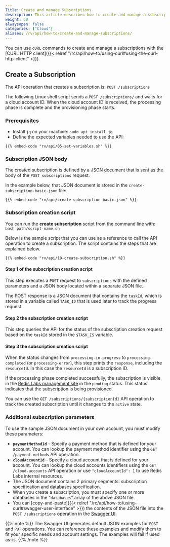 ```yaml
---
Title: Create and manage Subscriptions
description: This article describes how to create and manage a subscription using `cURL` commands.
weight: 60
alwaysopen: false
categories: ["Cloud"]
aliases: /rv/api/how-to/create-and-manage-subscriptions/
---
```

You can use `cURL` commands to create and manage a subscriptions
with the [CURL HTTP client]({{< relref "/rc/api/how-to/using-curl#using-the-curl-http-client" >}}).

## Create a Subscription

The API operation that creates a subscription is: `POST /subscriptions`

The following Linux shell script sends a `POST /subscriptions/` and waits for a cloud account ID.
When the cloud account ID is received, the processing phase is complete and the provisioning phase starts.

### Prerequisites

- Install `jq` on your machine: `sudo apt install jq`
- Define the expected variables needed to use the API:

```shell
{{% embed-code "rv/api/05-set-variables.sh" %}}
```

### Subscription JSON body

The created subscription is defined by a JSON document that is sent as the body of the `POST subscriptions` request.

In the example below, that JSON document is stored in the `create-subscription-basic.json` file:

```shell
{{% embed-code "rv/api/create-subscription-basic.json" %}}
```

### Subscription creation script

You can run the **create subscription** script from the command line with: `bash path/script-name.sh`

Below is the sample script that you can use as a reference to call the API operation to create a subscription.
The script contains the steps that are explained below.

```shell
{{% embed-code "rv/api/10-create-subscription.sh" %}}
```

#### Step 1 of the subscription creation script

This step executes a `POST` request to `subscriptions` with the defined parameters and a JSON body located within a separate JSON file.

The POST response is a JSON document that contains the `taskId`,
which is stored in a variable called `TASK_ID` that is used later to track the progress request.

#### Step 2 the subscription creation script

This step queries the API for the status of the subscription creation request based on the `taskId` stored in the `$TASK_IS` variable.

#### Step 3 the subscription creation script

When the status changes from `processing-in-progress` to `processing-completed` (or `processing-error`),
this step prints the `response`, including the `resourceId`.
In this case the `resourceId` is a subscription ID.

If the processing phase completed successfully, the subscription is visible
in the [Redis Labs management site](https://app.redislabs.com) in the `pending` status.
This status indicates that the subscription is being provisioned.

You can use the `GET /subscriptions/{subscriptionId}` API operation to track the created subscription
until it changes to the `active` state.

### Additional subscription parameters

To use the sample JSON document in your own account, you must modify these parameters:

- **`paymentMethodId`** - Specify a payment method that is defined for your account.
    You can lookup the payment method identifier using the `GET /payment-methods` API operation.
- **`cloudAccountId`** - Specify a cloud account that is defined for your account.
    You can lookup the cloud accounts identifiers using the `GET /cloud-accounts` API operation or use `"cloudAccountId": 1` to use Redis Labs internal resources.
- The JSON document contains 2 primary segments: subscription specification and databases specification.
- When you create a subscription, you must specify one or more databases in the "`databases`" array of the above JSON file.
- You can [copy-and-paste]({{< relref  "/rc/api/how-to/using-curl#swagger-user-interface" >}}) the contents of the JSON file into the `POST /subscriptions` operation in the [Swagger UI](https://api.redislabs.com/v11.redislabs.com/beta1/swagger-ui.html).

{{% note %}}
The Swagger UI generates default JSON examples for `POST` and `PUT` operations. You can reference these examples and modify them to fit your specific needs and account settings. The examples will fail if used as-is.
{{% /note %}}
